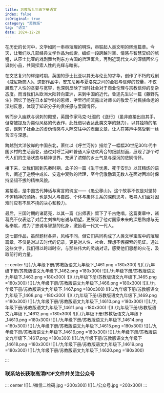 ```yaml
---
title: 苏教版九年级下册语文
index: false
isOriginal: true
category: "苏教版"
tag: "语文"
date: 2024-12-28
---
```

在历史的长河中，文学如同一串串璀璨的明珠，串联起人类文明的辉煌篇章。今天，让我们以几部经典文学作品为线索，编织一段跨越时空、情感与智慧交织的旅程，从莎士比亚的戏剧舞台到东方古国的哲理寓言，再到近现代文人的深情回忆与讽刺小品，共同探索人性的光辉与暗影。

在文艺复兴的辉煌时期，英国的莎士比亚以其无与伦比的才华，创作了不朽的戏剧《威尼斯商人》。这部作品中，安东尼奥与夏洛克之间的金钱与信仰的较量，不仅展现了人性的贪婪与宽容，也深刻反映了当时社会对于商业伦理与宗教信仰的复杂态度。而当我们从欧洲大陆转向亚洲，来到中国的近代，鲁迅先生以一篇《藤野先生》回忆了他在日本留学时的恩师，字里行间流露出对师长的敬爱与对民族命运的深刻反思，体现了知识分子的责任感与爱国情怀。

转而步入幽默与讽刺的殿堂，英国作家马克·吐温的《送行》（虽非直接出自其手，但常被提及为类似风格的代表作，此处借以表达此类文学的魅力），以其独特的笔调，讽刺了社会上的虚伪情感与人际交往中的表面文章，让人在笑声中感受到一丝苦涩与深思。

跨越到大洋彼岸的中国东北，萧红以《呼兰河传》描绘了一幅幅20世纪30年代中国乡村的生活画卷，通过对呼兰河畔普通人家悲欢离合的细腻刻画，展现了那个时代人们的生活状态与精神世界，充满了浓郁的乡土气息与深沉的悲悯情怀。

接下来，让我们回到先秦时期，孟子的一篇《生于忧患、死于安乐》以其精炼的语言，阐述了逆境中成长、安逸中衰败的哲理，至今仍激励着无数人在面对困难时保持坚韧不拔的精神风貌。

紧接着，是中国古代神话与寓言的瑰宝——《愚公移山》。这个故事不仅是对坚持不懈精神的颂扬，也是对人与自然、个体与集体关系的深刻思考，教导人们面对困难时应有不屈不挠的决心和毅力。

最后，三国时期的诸葛亮，以其一篇《出师表》留下了千古绝唱。这篇奏章中，诸葛亮不仅表达了对后主刘禅的忠诚与期望，更展现了他对国家未来的深思熟虑与无私奉献，成为了忠诚与智慧的化身，激励着一代又一代人。

这七部作品，虽然题材各异，风格不同，但它们共同构成了人类文学宝库中的璀璨篇章，不仅是对过去时代的记录，更是对人性、社会、理想不懈探索的见证。通过这些文字，我们得以跨越时空，与那些伟大的灵魂对话，感受他们思想的火花，汲取前行的力量。

::: center
![](./九年级下册/苏教版语文九年级下_1461.png =180x300)
![](./九年级下册/苏教版语文九年级下_1462.png =180x300)
![](./九年级下册/苏教版语文九年级下_1463.png =180x300)
![](./九年级下册/苏教版语文九年级下_1465.png =180x300)
![](./九年级下册/苏教版语文九年级下_1466.png =180x300)
![](./九年级下册/苏教版语文九年级下_1467.png =180x300)
![](./九年级下册/苏教版语文九年级下_1468.png =180x300)
![](./九年级下册/苏教版语文九年级下_1469.png =180x300)
![](./九年级下册/苏教版语文九年级下_14610.png =180x300)
![](./九年级下册/苏教版语文九年级下_14611.png =180x300)
![](./九年级下册/苏教版语文九年级下_14612.png =180x300)
![](./九年级下册/苏教版语文九年级下_14613.png =180x300)
![](./九年级下册/苏教版语文九年级下_14614.png =180x300)
![](./九年级下册/苏教版语文九年级下_14615.png =180x300)
![](./九年级下册/苏教版语文九年级下_14616.png =180x300)
![](./九年级下册/苏教版语文九年级下_14617.png =180x300)
![](./九年级下册/苏教版语文九年级下_14618.png =180x300)
![](./九年级下册/苏教版语文九年级下_14619.png =180x300)
![](./九年级下册/苏教版语文九年级下_14620.png =180x300)

:::

### 联系站长获取高清PDF文件并关注公众号
::: center
![](../微信二维码.jpg =200x300)
![](../公众号.jpg =200x300)
:::
